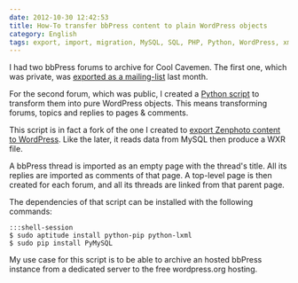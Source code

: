```yaml
---
date: 2012-10-30 12:42:53
title: How-To transfer bbPress content to plain WordPress objects
category: English
tags: export, import, migration, MySQL, SQL, PHP, Python, WordPress, xml
---
```


I had two bbPress forums to archive for Cool Cavemen. The first one, which was private, was [exported as a mailing-list](https://kevin.deldycke.com/2012/10/converting-bbpress-forum-mailbox-archive/) last month.

For the second forum, which was public, I created a [Python script](https://github.com/kdeldycke/scripts/blob/master/bbpress-to-wordpress.py) to transform them into pure WordPress objects. This means transforming forums, topics and replies to pages & comments.

This script is in fact a fork of the one I created to [export Zenphoto content to WordPress](https://kevin.deldycke.com/2012/09/zenphoto-wordpress-migration/). Like the later, it reads data from MySQL then produce a WXR file.

A bbPress thread is imported as an empty page with the thread's title. All its replies are imported as comments of that page. A top-level page is then created for each forum, and all its threads are linked from that parent page.

The dependencies of that script can be installed with the following commands:

    :::shell-session
    $ sudo aptitude install python-pip python-lxml
    $ sudo pip install PyMySQL

My use case for this script is to be able to archive an hosted bbPress instance from a dedicated server to the free wordpress.org hosting.
